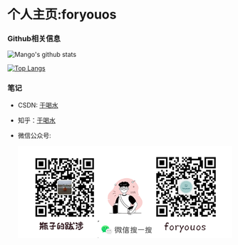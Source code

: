 # 个人主页:foryouos





### Github相关信息
![Mango's github stats](https://github-readme-stats.vercel.app/api?username=foryouos&theme=radical)

[![Top Langs](https://github-readme-stats.vercel.app/api/top-langs/?username=foryouos&layout=compact)](https://github.com/anuraghazra/github-readme-stats)



### 笔记
* CSDN: [于喝水](https://blog.csdn.net/weixin_45925755)
* 知乎：[于喝水](https://www.zhihu.com/people/foryouos)
* 微信公众号:

  ![微信公众号](https://raw.githubusercontent.com/foryouos/foryouos/main/%E5%BE%AE%E4%BF%A1%E5%85%AC%E4%BC%97%E5%8F%B7.png )
